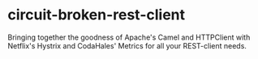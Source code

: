 # circuit-broken-rest-client
Bringing together the goodness of Apache's Camel and HTTPClient with Netflix's Hystrix and CodaHales' Metrics for all your REST-client needs.
